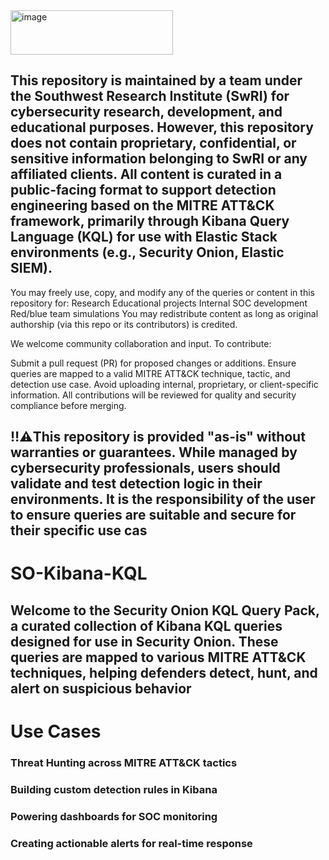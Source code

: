 <img width="260" height="71" alt="image" src="https://github.com/user-attachments/assets/eb5e5bc3-7c34-4430-9aea-64be1cdd6117" />



## This repository is maintained by a team under the Southwest Research Institute (SwRI) for cybersecurity research, development, and educational purposes. However, this repository does not contain proprietary, confidential, or sensitive information belonging to SwRI or any affiliated clients. All content is curated in a public-facing format to support detection engineering based on the MITRE ATT&CK framework, primarily through Kibana Query Language (KQL) for use with Elastic Stack environments (e.g., Security Onion, Elastic SIEM).

You may freely use, copy, and modify any of the queries or content in this repository for:
Research
Educational projects
Internal SOC development
Red/blue team simulations
You may redistribute content as long as original authorship (via this repo or its contributors) is credited.

We welcome community collaboration and input. To contribute:

Submit a pull request (PR) for proposed changes or additions.
Ensure queries are mapped to a valid MITRE ATT&CK technique, tactic, and detection use case.
Avoid uploading internal, proprietary, or client-specific information.
All contributions will be reviewed for quality and security compliance before merging.

## ‼️⚠️This repository is provided "as-is" without warranties or guarantees. While managed by cybersecurity professionals, users should validate and test detection logic in their environments. It is the responsibility of the user to ensure queries are suitable and secure for their specific use cas

# SO-Kibana-KQL
## Welcome to the Security Onion KQL Query Pack, a curated collection of Kibana KQL queries designed for use in Security Onion. These queries are mapped to various MITRE ATT&CK techniques, helping defenders detect, hunt, and alert on suspicious behavior

# Use Cases
### Threat Hunting across MITRE ATT&CK tactics
### Building custom detection rules in Kibana
### Powering dashboards for SOC monitoring
### Creating actionable alerts for real-time response

